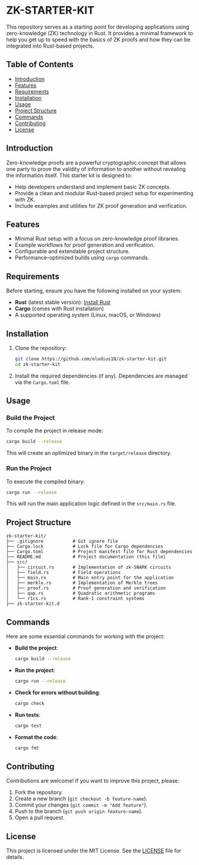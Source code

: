 # ZK-STARTER-KIT

This repository serves as a starting point for developing applications using zero-knowledge (ZK) technology in Rust. It provides a minimal framework to help you get up to speed with the basics of ZK proofs and how they can be integrated into Rust-based projects.

## Table of Contents

- [Introduction](#introduction)
- [Features](#features)
- [Requirements](#requirements)
- [Installation](#installation)
- [Usage](#usage)
- [Project Structure](#project-structure)
- [Commands](#commands)
- [Contributing](#contributing)
- [License](#license)

## Introduction

Zero-knowledge proofs are a powerful cryptographic concept that allows one party to prove the validity of information to another without revealing the information itself. This starter kit is designed to:

- Help developers understand and implement basic ZK concepts.
- Provide a clean and modular Rust-based project setup for experimenting with ZK.
- Include examples and utilities for ZK proof generation and verification.

## Features

- Minimal Rust setup with a focus on zero-knowledge proof libraries.
- Example workflows for proof generation and verification.
- Configurable and extendable project structure.
- Performance-optimized builds using `cargo` commands.

## Requirements

Before starting, ensure you have the following installed on your system:

- **Rust** (latest stable version): [Install Rust](https://www.rust-lang.org/tools/install)
- **Cargo** (comes with Rust installation)
- A supported operating system (Linux, macOS, or Windows)

## Installation

1. Clone the repository:

   ```bash
   git clone https://github.com/eludius18/zk-starter-kit.git
   cd zk-starter-kit
   ```

2. Install the required dependencies (if any). Dependencies are managed via the `Cargo.toml` file.

## Usage

### Build the Project

To compile the project in release mode:

```bash
cargo build --release
```

This will create an optimized binary in the `target/release` directory.

### Run the Project

To execute the compiled binary:

```bash
cargo run --release
```

This will run the main application logic defined in the `src/main.rs` file.

## Project Structure

```
zk-starter-kit/
├── .gitignore           # Git ignore file
├── Cargo.lock           # Lock file for Cargo dependencies
├── Cargo.toml           # Project manifest file for Rust dependencies
├── README.md            # Project documentation (this file)
├── src/
│   ├── circuit.rs       # Implementation of zk-SNARK circuits
│   ├── field.rs         # Field operations
│   ├── main.rs          # Main entry point for the application
│   ├── merkle.rs        # Implementation of Merkle trees
│   ├── proof.rs         # Proof generation and verification
│   ├── qap.rs           # Quadratic arithmetic programs
│   └── r1cs.rs          # Rank-1 constraint systems
├── zk-starter-kit.d

```

## Commands

Here are some essential commands for working with the project:

- **Build the project**:

  ```bash
  cargo build --release
  ```

- **Run the project**:

  ```bash
  cargo run --release
  ```

- **Check for errors without building**:

  ```bash
  cargo check
  ```

- **Run tests**:

  ```bash
  cargo test
  ```

- **Format the code**:

  ```bash
  cargo fmt
  ```

## Contributing

Contributions are welcome! If you want to improve this project, please:

1. Fork the repository.
2. Create a new branch (`git checkout -b feature-name`).
3. Commit your changes (`git commit -m "Add feature"`).
4. Push to the branch (`git push origin feature-name`).
5. Open a pull request.

## License

This project is licensed under the MIT License. See the [LICENSE](LICENSE) file for details.
